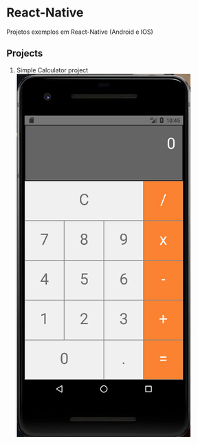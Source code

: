# React-Native
Projetos exemplos em React-Native (Android e IOS)

## Projects

 1. Simple Calculator project 
   ![Simple Calculator](https://github.com/J-Barboza/React-Native/blob/main/images/simpleCalculator.jpg)

